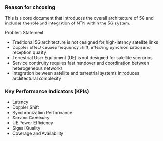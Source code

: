 ### Reason for choosing
This is a core document that introduces the overall architecture of 5G and includes the role and integration of NTN within the 5G system.

Problem Statement
- Traditional 5G architecture is not designed for high-latency satellite links
- Doppler effect causes frequency shift, affecting synchronization and reception quality
- Terrestrial User Equipment (UE) is not designed for satellite scenarios 
- Service continuity requires fast handover and coordination between heterogeneous networks
- Integration between satellite and terrestrial systems introduces architectural complexity 
### Key Performance Indicators (KPIs)
- Latency
- Doppler Shift
- Synchronization Performance
- Service Continuity
- UE Power Efficiency
- Signal Quality
- Coverage and Availability

